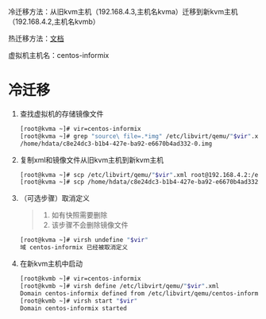 冷迁移方法：从旧kvm主机（192.168.4.3,主机名kvma）迁移到新kvm主机（192.168.4.2,主机名kvmb）

热迁移方法：[文档](https://blog.51cto.com/u_13972012/2481525)

虚拟机主机名：centos-informix

# 冷迁移

1. 查找虚拟机的存储镜像文件

   ```bash
   [root@kvma ~]# vir=centos-informix
   [root@kvma ~]# grep "source\ file=.*img" /etc/libvirt/qemu/"$vir".xml | grep "/.*img" -o
   /home/hdata/c8e24dc3-b1b4-427e-ba92-e6670b4ad332-0.img
   ```

2. 复制xml和镜像文件从旧kvm主机到新kvm主机

   ```bash
   [root@kvma ~]# scp /etc/libvirt/qemu/"$vir".xml root@192.168.4.2:/etc/libvirt/qemu/"$vir".xml
   [root@kvma ~]# scp /home/hdata/c8e24dc3-b1b4-427e-ba92-e6670b4ad332-0.img root@192.168.4.2:/home/hdata
   ```

3. （可选步骤）取消定义

   > 1. 如有快照需要删除
   > 2. 该步骤不会删除镜像文件

   ```bash
   [root@kvma ~]# virsh undefine "$vir"
   域 centos-informix 已经被取消定义
   ```

4. 在新kvm主机中启动

   ```bash
   [root@kvmb ~]# vir=centos-informix
   [root@kvmb ~]# virsh define /etc/libvirt/qemu/"$vir".xml
   Domain centos-informix defined from /etc/libvirt/qemu/centos-informix.xml
   [root@kvmb ~]# virsh start "$vir"
   Domain centos-informix started
   ```

   

   